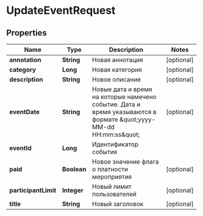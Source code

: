 # UpdateEventRequest

## Properties
Name | Type | Description | Notes
------------ | ------------- | ------------- | -------------
**annotation** | **String** | Новая аннотация |  [optional]
**category** | **Long** | Новая категория |  [optional]
**description** | **String** | Новое описание |  [optional]
**eventDate** | **String** | Новые дата и время на которые намечено событие. Дата и время указываются в формате \&quot;yyyy-MM-dd HH:mm:ss\&quot; |  [optional]
**eventId** | **Long** | Идентификатор события | 
**paid** | **Boolean** | Новое значение флага о платности мероприятия |  [optional]
**participantLimit** | **Integer** | Новый лимит пользователей |  [optional]
**title** | **String** | Новый заголовок |  [optional]
